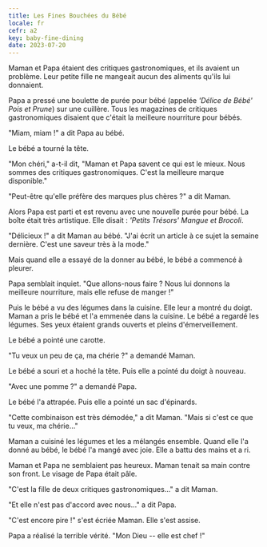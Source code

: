 ```yaml
---
title: Les Fines Bouchées du Bébé
locale: fr
cefr: a2
key: baby-fine-dining
date: 2023-07-20
---
```


Maman et Papa étaient des critiques gastronomiques, et ils avaient un problème. Leur petite fille ne mangeait aucun des aliments qu'ils lui donnaient.

Papa a pressé une boulette de purée pour bébé (appelée *'Délice de Bébé' Pois et Prune*) sur une cuillère. Tous les magazines de critiques gastronomiques disaient que c'était la meilleure nourriture pour bébés.

"Miam, miam !" a dit Papa au bébé.

Le bébé a tourné la tête.

"Mon chéri," a-t-il dit, "Maman et Papa savent ce qui est le mieux. Nous sommes des critiques gastronomiques. C'est la meilleure marque disponible."

"Peut-être qu'elle préfère des marques plus chères ?" a dit Maman.

Alors Papa est parti et est revenu avec une nouvelle purée pour bébé. La boîte était très artistique. Elle disait : *'Petits Trésors' Mangue et Brocoli*.

"Délicieux !" a dit Maman au bébé. "J'ai écrit un article à ce sujet la semaine dernière. C'est une saveur très à la mode."

Mais quand elle a essayé de la donner au bébé, le bébé a commencé à pleurer.

Papa semblait inquiet. "Que allons-nous faire ? Nous lui donnons la meilleure nourriture, mais elle refuse de manger !"

Puis le bébé a vu des légumes dans la cuisine. Elle leur a montré du doigt. Maman a pris le bébé et l'a emmenée dans la cuisine. Le bébé a regardé les légumes. Ses yeux étaient grands ouverts et pleins d'émerveillement.

Le bébé a pointé une carotte.

"Tu veux un peu de ça, ma chérie ?" a demandé Maman.

Le bébé a souri et a hoché la tête. Puis elle a pointé du doigt à nouveau.

"Avec une pomme ?" a demandé Papa.

Le bébé l'a attrapée. Puis elle a pointé un sac d'épinards.

"Cette combinaison est très démodée," a dit Maman. "Mais si c'est ce que tu veux, ma chérie..."

Maman a cuisiné les légumes et les a mélangés ensemble. Quand elle l'a donné au bébé, le bébé l'a mangé avec joie. Elle a battu des mains et a ri.

Maman et Papa ne semblaient pas heureux. Maman tenait sa main contre son front. Le visage de Papa était pâle.

"C'est la fille de deux critiques gastronomiques..." a dit Maman.

"Et elle n'est pas d'accord avec nous..." a dit Papa.

"C'est encore pire !" s'est écriée Maman. Elle s'est assise.

Papa a réalisé la terrible vérité. "Mon Dieu -- elle est chef !"